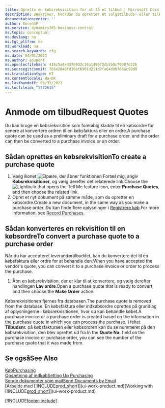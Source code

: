```yaml
---
title: Oprette en købsrekvisition for at få et tilbud | Microsoft Docs
description: Beskriver, hvordan du opretter et salgstilbuds- eller tilbudsanmodningsdokument for at registrere dit tilbud til en kunde om at sælge produkter i henhold til bestemte betingelser.
documentationcenter: ''
author: SorenGP
ms.service: dynamics365-business-central
ms.topic: conceptual
ms.devlang: na
ms.tgt_pltfrm: na
ms.workload: na
ms.search.keywords: rfq
ms.date: 04/01/2021
ms.author: edupont
ms.openlocfilehash: 416c5a4e4376932c16a1496f2db2b0c79307d22b
ms.sourcegitcommit: 766e2840fd16efb901d211d7fa64d96766ac99d9
ms.translationtype: HT
ms.contentlocale: da-DK
ms.lasthandoff: 03/31/2021
ms.locfileid: "5772615"
---
```

# <a name="request-quotes"></a><span data-ttu-id="66ef3-103">Anmode om tilbud</span><span class="sxs-lookup"><span data-stu-id="66ef3-103">Request Quotes</span></span>
<span data-ttu-id="66ef3-104">Du kan bruge en købsrekvisition som foreløbig kladde til en købsordre for senere at konvertere ordren til en købsfaktura eller en ordre.</span><span class="sxs-lookup"><span data-stu-id="66ef3-104">A purchase quote can be used as a preliminary draft for a purchase order, and the order can then be converted to a purchase invoice or an order.</span></span>


## <a name="to-create-a-purchase-quote"></a><span data-ttu-id="66ef3-105">Sådan oprettes en købsrekvisition</span><span class="sxs-lookup"><span data-stu-id="66ef3-105">To create a purchase quote</span></span>
1. <span data-ttu-id="66ef3-106">Vælg ikonet ![Elpære, der åbner funktionen Fortæl mig](media/ui-search/search_small.png "Fortæl mig, hvad du vil foretage dig"), angiv **Købsrekvisitioner**, og vælg derefter det relaterede link.</span><span class="sxs-lookup"><span data-stu-id="66ef3-106">Choose the ![Lightbulb that opens the Tell Me feature](media/ui-search/search_small.png "Tell me what you want to do") icon, enter **Purchase Quotes**, and then choose the related link.</span></span>
2. <span data-ttu-id="66ef3-107">Opret et nyt dokument på samme måde, som du opretter en købsordre.</span><span class="sxs-lookup"><span data-stu-id="66ef3-107">Create a new document, in the same way as you make a purchase order.</span></span> <span data-ttu-id="66ef3-108">Du kan finde flere oplysninger i [Registrere køb](purchasing-how-record-purchases.md).</span><span class="sxs-lookup"><span data-stu-id="66ef3-108">For more information, see [Record Purchases](purchasing-how-record-purchases.md).</span></span>

## <a name="to-convert-a-purchase-quote-to-a-purchase-order"></a><span data-ttu-id="66ef3-109">Sådan konverteres en rekvisition til en købsordre</span><span class="sxs-lookup"><span data-stu-id="66ef3-109">To convert a purchase quote to a purchase order</span></span>
<span data-ttu-id="66ef3-110">Når du har accepteret leverandørtilbuddet, kan du konvertere det til en købsfaktura eller ordre for at behandle den.</span><span class="sxs-lookup"><span data-stu-id="66ef3-110">When you have accepted the vendor's quote, you can convert it to a purchase invoice or order to process the purchase.</span></span>

1. <span data-ttu-id="66ef3-111">Åbn en købsrekvisition, der er klar til at konvertere, og vælg derefter handlingen **Lav ordre**.</span><span class="sxs-lookup"><span data-stu-id="66ef3-111">Open a purchase quote that is ready to convert, and then choose the **Make Order** action.</span></span>

<span data-ttu-id="66ef3-112">Købsrekvisitionen fjernes fra databasen.</span><span class="sxs-lookup"><span data-stu-id="66ef3-112">The purchase quote is removed from the database.</span></span> <span data-ttu-id="66ef3-113">En købsfaktura eller indkøbsordre oprettes på grundlag af oplysningerne i købsrekvisitionen, hvor du kan behandle købet.</span><span class="sxs-lookup"><span data-stu-id="66ef3-113">A purchase invoice or a purchase order is created based on the information in the purchase quote in which you can process the purchase.</span></span> <span data-ttu-id="66ef3-114">I feltet **Tilbudsnr.** på købsfakturaen eller købsordren kan du se nummeret på den købsrekvisition, den blev oprettet ud fra.</span><span class="sxs-lookup"><span data-stu-id="66ef3-114">In the **Quote No.** field on the purchase invoice or purchase order, you can see the number of the purchase quote that it was made from.</span></span>

## <a name="see-also"></a><span data-ttu-id="66ef3-115">Se også</span><span class="sxs-lookup"><span data-stu-id="66ef3-115">See Also</span></span>
[<span data-ttu-id="66ef3-116">Køb</span><span class="sxs-lookup"><span data-stu-id="66ef3-116">Purchasing</span></span>](purchasing-manage-purchasing.md)  
[<span data-ttu-id="66ef3-117">Opsætning af indkøb</span><span class="sxs-lookup"><span data-stu-id="66ef3-117">Setting Up Purchasing</span></span>](purchasing-setup-purchasing.md)  
[<span data-ttu-id="66ef3-118">Sende dokumenter som mail</span><span class="sxs-lookup"><span data-stu-id="66ef3-118">Send Documents by Email</span></span>](ui-how-send-documents-email.md)  
<span data-ttu-id="66ef3-119">[Arbejde med [!INCLUDE[prod_short](includes/prod_short.md)]](ui-work-product.md)</span><span class="sxs-lookup"><span data-stu-id="66ef3-119">[Working with [!INCLUDE[prod_short](includes/prod_short.md)]](ui-work-product.md)</span></span>


[!INCLUDE[footer-include](includes/footer-banner.md)]